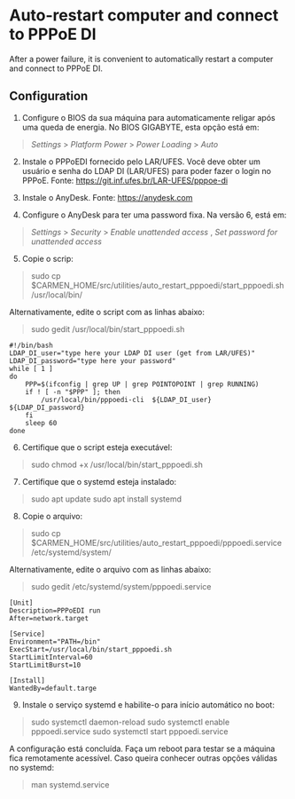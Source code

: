 
# Auto-restart computer and connect to PPPoE DI

After a power failure, it is convenient to automatically restart a computer and connect to PPPoE DI.

## Configuration

1. Configure o BIOS da sua máquina para automaticamente religar após uma queda de energia. No BIOS GIGABYTE, esta opção está em:

> _Settings_ > _Platform Power_ > _Power Loading_ > _Auto_

2. Instale o PPPoEDI fornecido pelo LAR/UFES. Você deve obter um usuário e senha do LDAP DI (LAR/UFES) para poder fazer o login no PPPoE. Fonte: <https://git.inf.ufes.br/LAR-UFES/pppoe-di>

3. Instale o AnyDesk. Fonte: <https://anydesk.com>

4. Configure o AnyDesk para ter uma password fixa. Na versão 6, está em:

> _Settings_ > _Security_ > _Enable unattended access_ , _Set password for unattended access_

5. Copie o scrip: 

> sudo cp $CARMEN_HOME/src/utilities/auto_restart_pppoedi/start_pppoedi.sh  /usr/local/bin/

Alternativamente, edite o script com as linhas abaixo: 

> sudo gedit  /usr/local/bin/start_pppoedi.sh

```
#!/bin/bash
LDAP_DI_user="type here your LDAP DI user (get from LAR/UFES)"
LDAP_DI_password="type here your password"
while [ 1 ]
do
    PPP=$(ifconfig | grep UP | grep POINTOPOINT | grep RUNNING)
    if ! [ -n "$PPP" ]; then
        /usr/local/bin/pppoedi-cli  ${LDAP_DI_user}  ${LDAP_DI_password}
    fi
    sleep 60
done
```

6. Certifique que o script esteja executável: 

> sudo chmod +x  /usr/local/bin/start_pppoedi.sh

7. Certifique que o systemd esteja instalado: 

> sudo apt update
> sudo apt install systemd

8. Copie o arquivo: 

> sudo cp $CARMEN_HOME/src/utilities/auto_restart_pppoedi/pppoedi.service  /etc/systemd/system/

Alternativamente, edite o arquivo com as linhas abaixo: 

> sudo gedit  /etc/systemd/system/pppoedi.service

```
[Unit]
Description=PPPoEDI run
After=network.target

[Service]
Environment="PATH=/bin"
ExecStart=/usr/local/bin/start_pppoedi.sh
StartLimitInterval=60
StartLimitBurst=10

[Install]
WantedBy=default.targe
```

9. Instale o serviço systemd e habilite-o para início automático no boot:

> sudo  systemctl  daemon-reload
> sudo  systemctl  enable pppoedi.service
> sudo  systemctl  start  pppoedi.service

A configuração está concluída. Faça um reboot para testar se a máquina fica remotamente acessível. Caso queira conhecer outras opções válidas no systemd: 

> man  systemd.service

